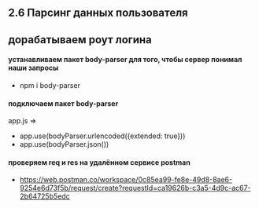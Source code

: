 ## 2.6 Парсинг данных пользователя

## дорабатываем роут логина

#### устанавливаем пакет body-parser для того, чтобы сервер понимал наши запросы

- npm i body-parser

#### подключаем пакет body-parser

app.js =>

- app.use(bodyParser.urlencoded({extended: true}))
- app.use(bodyParser.json())

#### проверяем req и res на удалённом сервисе postman

- https://web.postman.co/workspace/0c85ea99-fe8e-49d8-8ae6-9254e6d73f5b/request/create?requestId=ca19626b-c3a5-4d9c-ac67-2b64725b5edc
